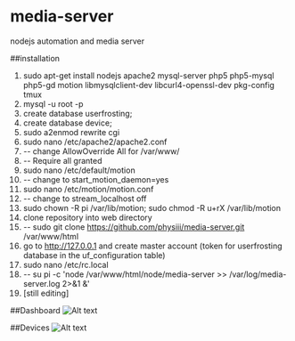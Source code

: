 # media-server
nodejs automation and media server

##installation

1. sudo apt-get install nodejs apache2 mysql-server php5 php5-mysql php5-gd motion libmysqlclient-dev libcurl4-openssl-dev pkg-config tmux
2. mysql -u root -p
3. create database userfrosting;
4. create database device;
4. sudo a2enmod rewrite cgi
5. sudo nano /etc/apache2/apache2.conf
6. -- change AllowOverride All for /var/www/
7. -- Require all granted
7. sudo nano /etc/default/motion
8. -- change to start_motion_daemon=yes
9. sudo nano /etc/motion/motion.conf
10. -- change to stream_localhost off
11. sudo chown -R pi /var/lib/motion; sudo chmod -R u+rX /var/lib/motion
2. clone repository into web directory
2. -- sudo git clone https://github.com/physiii/media-server.git /var/www/html
12. go to http://127.0.0.1 and create master account (token for userfrosting database in the uf_configuration table)
13. sudo nano /etc/rc.local
14. -- su pi -c 'node /var/www/html/node/media-server >> /var/log/media-server.log 2>&1 &'
13. [still editing]


##Dashboard
![Alt text](https://github.com/physiii/media-server/blob/master/screenshots/Screenshot%20from%202015-12-30%2012-35-47.png "Dashboard")

##Devices
![Alt text](https://github.com/physiii/media-server/blob/master/screenshots/Screenshot%20from%202015-12-31%2022-34-49.png "Devices")
